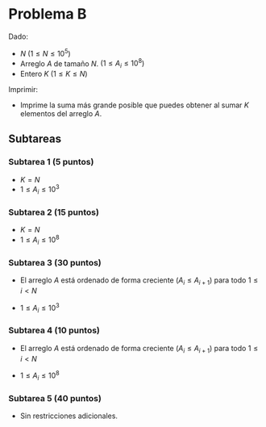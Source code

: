 # Problema B

Dado:
* $N$ $(1 \leq N \leq 10^5)$
* Arreglo $A$ de tamaño $N$. $(1 \leq A_i \leq 10^8)$
* Entero $K$ $(1 \leq K \leq N)$   

Imprimir:
* Imprime la suma más grande posible que puedes obtener al sumar $K$ elementos del arreglo $A$.

## Subtareas

### Subtarea 1 (5 puntos)
* $K = N$
* $1 \leq A_i \leq 10^3$

### Subtarea 2 (15 puntos)
* $K = N$
* $1 \leq A_i \leq 10^8$

### Subtarea 3 (30 puntos)
* El arreglo $A$ está ordenado de forma creciente $(A_i \leq A_{i+1})$ para todo $1 \leq i < N$

* $1 \leq A_i \leq 10^3$

### Subtarea 4 (10 puntos)
* El arreglo $A$ está ordenado de forma creciente $(A_i \leq A_{i+1})$ para todo $1 \leq i < N$

* $1 \leq A_i \leq 10^8$

### Subtarea 5 (40 puntos)
* Sin restricciones adicionales.